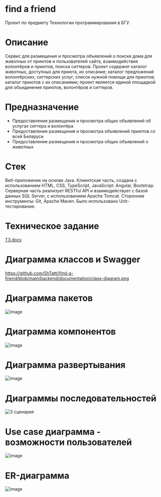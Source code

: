 # find a friend
Проект по предмету Технологии программирования в БГУ.

# Описание
Сервис для размещения и просмотра объявлений о поиске дома для животных от приютов и пользователей сайта, взаимодействия волонтёров и приютов, поиска ситтеров.
Проект содержит каталог животных, доступных для приюта, их описание; каталог предложений волонтёрских, ситтерских услуг, список нужной помощи для приютов; каталог приютов с их описаниями; проект является единой площадкой для объединения приютов, волонтёров и ситтеров.

# Предназначение
 - Предоставление размещения и просмотра общих объявлений об услугах ситтера и волонтёра
 - Предоставление размещения и просмотра объявлений приютов со всей Беларуси
 - Предоставление размещения и просмотра общих объявлений о животных

# Стек
Веб-приложение на основе Java.
Клиентская часть, создана с использованием HTML, CSS, TypeScript, JavaScript: Angular, Bootstrap.
Серверная часть реализует RESTful API и взаимодействует с базой данных SQL Server, с использованием Apache Tomcat.
Сторонние инструменты: Git, Apache Maven. Было использовано Unit-тестирование.

# Техническое задание
[ТЗ.docx](https://github.com/ShTatti/find-a-friend/files/11590986/default.docx)

# Диаграмма классов и Swagger
https://github.com/ShTatti/find-a-friend/blob/main/backend/documentation/class-diagram.png
# Диаграмма пакетов
![image](https://github.com/ShTatti/find-a-friend/assets/66832707/efe4bb15-aad6-4417-99b6-edd5a5d00bc0)

# Диаграмма компонентов
![image](https://github.com/ShTatti/find-a-friend/assets/66832707/59075dcd-cd90-48a2-8bd6-fb93a8ead6b5)

# Диаграмма развертывания
![image](https://github.com/ShTatti/find-a-friend/assets/66832707/f6d270e5-ab42-4214-a539-dcfad3bdeb2c)

# Диаграммы последовательностей
![3 сценария](https://github.com/ShTatti/find-a-friend/assets/66832707/b259dd35-1090-4291-93c5-c91274b8e7b0)

# Use case диаграмма - возможности пользователей
![image](https://github.com/ShTatti/find-a-friend/assets/66832707/23fa7572-d71c-4aaf-9e08-4505a94d11c0)

# ER-диаграмма
![image](https://github.com/ShTatti/find-a-friend/assets/66832707/e052184f-7020-4384-b091-6aa014e55faa)


